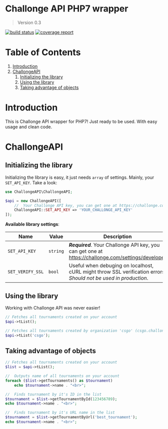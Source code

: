 # Challonge API PHP7 wrapper

> Version 0.3

[![build status](https://gitlab.dolejska.me/dolejskad/challonge-api/badges/master/build.svg)](https://gitlab.dolejska.me/dolejskad/challonge-api/commits/master)
[![coverage report](https://gitlab.dolejska.me/dolejskad/challonge-api/badges/master/coverage.svg)](https://gitlab.dolejska.me/dolejskad/challonge-api/commits/master)

# Table of Contents

1. [Introduction](#introduction)
2. [ChallongeAPI](#challongeapi)
	1. [Initializing the library](#initializing-the-library)
	2. [Using the library](#using-the-library)
	3. [Taking advantage of objects](#taking-advantage-of-objects)

# Introduction

This is Challonge API wrapper for PHP7! Just ready to be used. With easy usage and clean code.

# ChallongeAPI

## Initializing the library

Initializing the library is easy, it just needs `array` of settings. Mainly, your `SET_API_KEY`. Take a look:

```php
use ChallongeAPI\ChallongeAPI;

$api = new ChallongeAPI([
	//  Your Challonge API key, you can get one at https://challonge.com/settings/developer
	ChallongeAPI::SET_API_KEY => 'YOUR_CHALLONGE_API_KEY'
]);
```

**Available library settings**:

| Name | Value | Description |
| ---- | ----- | ----------- |
| `SET_API_KEY` | `string` | ___Required___. Your Challonge API key, you can get one at https://challonge.com/settings/developer |
| `SET_VERIFY_SSL` | `bool` | Useful when debuging on localhost, cURL might throw SSL verification errors. _Should not be used in production_.

## Using the library

Working with Challonge API was never easier!

```php
// Fetches all tournaments created on your account
$api->tList();

// Fetches all tournaments created by organization 'csgo' (csgo.challonge.com)
$api->tList('csgo');
```

## Taking advantage of objects

```php
// Fetches all tournaments created on your account
$list = $api->tList();

//  Outputs name of all tournaments on your account
foreach ($list->getTournaments() as $tournament)
	echo $tournament->name . "<br>";

//  Finds tournament by it's ID in the list
$tournament = $list->getTournamentById(123456789);
echo $tournament->name . "<br>";

//  Finds tournament by it's URL name in the list
$tournament = $list->getTournamentByUrl('best_tournament');
echo $tournament->name . "<br>";
```
